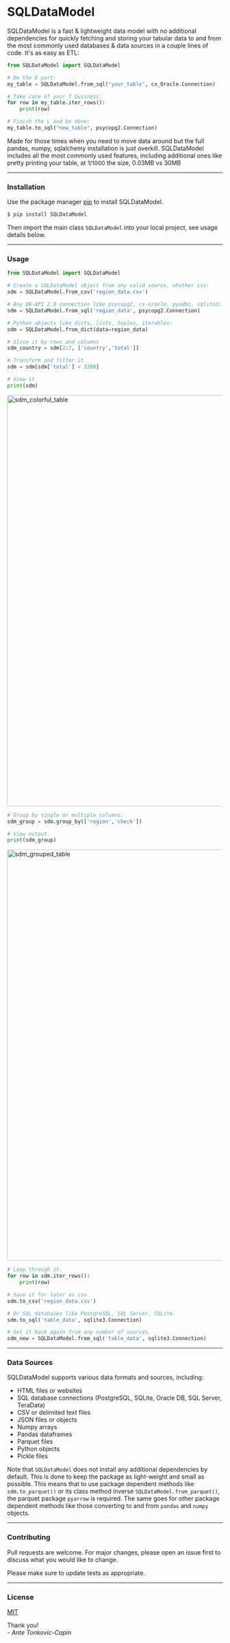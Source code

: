 # SQLDataModel

SQLDataModel is a fast & lightweight data model with no additional dependencies for quickly fetching and storing your tabular data to and from the most commonly used databases & data sources in a couple lines of code. It's as easy as ETL:

```python
from SQLDataModel import SQLDataModel

# Do the E part:
my_table = SQLDataModel.from_sql("your_table", cx_Oracle.Connection)

# Take care of your T business:
for row in my_table.iter_rows():
    print(row)

# Finish the L and be done:
my_table.to_sql("new_table", psycopg2.Connection)
```

Made for those times when you need to move data around but the full pandas, numpy, sqlalchemy installation is just overkill. SQLDataModel includes all the most commonly used features, including additional ones like pretty printing your table, at  <span style="font-size: 10pt;">1/1000</span> the size, 0.03MB vs 30MB

---

### Installation
Use the package manager [pip](https://pip.pypa.io/en/stable/) to install SQLDataModel.

```bash
$ pip install SQLDataModel
```
Then import the main class `SQLDataModel` into your local project, see usage details below.

---

### Usage

```python
from SQLDataModel import SQLDataModel

# Create a SQLDataModel object from any valid source, whether csv:
sdm = SQLDataModel.from_csv('region_data.csv')

# Any DB-API 2.0 connection like psycopg2, cx-oracle, pyodbc, sqlite3:
sdm = SQLDataModel.from_sql('region_data', psycopg2.Connection) 

# Python objects like dicts, lists, tuples, iterables:
sdm = SQLDataModel.from_dict(data=region_data)

# Slice it by rows and columns
sdm_country = sdm[2:7, ['country','total']]

# Transform and filter it
sdm = sdm[sdm['total'] < 3200]

# View it
print(sdm)
```
<img src="https://github.com/AnteT/sql-model/raw/master/figs/sdm_purple.PNG?raw=true" alt="sdm_colorful_table" style="width:100vw; border-radius: 3px" />

```python
# Group by single or multiple columns:
sdm_group = sdm.group_by(['region','check'])

# View output.
print(sdm_group)
```
<img src="https://github.com/AnteT/sql-model/raw/master/figs/sdm_group.PNG?raw=true" alt="sdm_grouped_table" style="width:100vw; border-radius: 3px" />

```python
# Loop through it.
for row in sdm.iter_rows():
    print(row)

# Save it for later as csv.
sdm.to_csv('region_data.csv')

# Or SQL databases like PostgreSQL, SQL Server, SQLite.
sdm.to_sql('table_data', sqlite3.Connection)

# Get it back again from any number of sources.
sdm_new = SQLDataModel.from_sql('table_data', sqlite3.Connection)
```

---

### Data Sources

SQLDataModel supports various data formats and sources, including:
- HTML files or websites
- SQL database connections (PostgreSQL, SQLite, Oracle DB, SQL Server, TeraData)
- CSV or delimited text files
- JSON files or objects
- Numpy arrays
- Pandas dataframes
- Parquet files
- Python objects
- Pickle files

Note that `SQLDataModel` does not install any additional dependencies by default. This is done to keep the package as light-weight and small as possible. This means that to use package dependent methods like `sdm.to_parquet()` or its class method inverse `SQLDataModel.from_parquet()`, the parquet package `pyarrow` is required. The same goes for other package dependent methods like those converting to and from `pandas` and `numpy` objects.

---

### Contributing

Pull requests are welcome. For major changes, please open an issue first
to discuss what you would like to change.

Please make sure to update tests as appropriate.

---

### License

[MIT](https://choosealicense.com/licenses/mit/)


Thank you!  
_- Ante Tonkovic-Capin_
